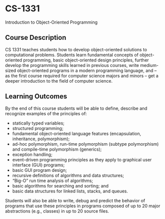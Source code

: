 # CS-1331
Introduction to Object-Oriented Programming
## Course Description
CS 1331 teaches students how to develop object-oriented solutions to computational problems. Students learn fundamental concepts of object-oriented programming, basic object-oriented design principles, further develop the programming skills learned in previous courses, write medium-sized object-oriented programs in a modern programming language, and – as the first course required for computer science majors and minors – get a deeper introduction to the field of computer science.

## Learning Outcomes
By the end of this course students will be able to define, describe and recognize examples of the principles of:

* statically typed variables;
* structured programming;
* fundamental object-oriented language features (encapsulation, inheritance, polymorphism);
* ad-hoc polymorphism, run-time polymorphism (subtype polymorphism) and compile-time polymorphism (generics);
* exception handling;
* event-driven programming principles as they apply to graphical user interface (GUI) programs;
* basic GUI program design;
* recursive definitions of algorithms and data structures;
* “Big-O” run time analysis of algorithms;
* basic algorithms for searching and sorting; and
* basic data structures for linked lists, stacks, and queues.

Students will also be able to write, debug and predict the behavior of programs that use these principles in programs composed of up to 20 major abstractions (e.g., classes) in up to 20 source files.
